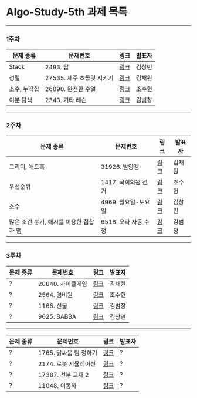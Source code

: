 # Algo-Study-5th 과제 목록
-------------
### 1주차
| 문제 종류 | 문제번호 | 링크 | 발표자 |
| ----- | ----- | ----- | ----- |
| Stack |2493. 탑|[링크](https://www.acmicpc.net/problem/2493)| 김창민 |
| 정렬 |27535. 제주 초콜릿 지키기|[링크](https://www.acmicpc.net/problem/27535)| 김채원 |
| 소수, 누적합 |26090. 완전한 수열|[링크](https://www.acmicpc.net/problem/26090)| 조수현 |
| 이분 탐색 |2343. 기타 레슨|[링크](https://www.acmicpc.net/problem/2343)| 김범창 |
-------------
### 2주차
| 문제 종류 | 문제번호 | 링크 | 발표자 |
| ----- | ----- | ----- | ----- |
| 그리디, 애드혹 |31926. 밤양갱|[링크](https://www.acmicpc.net/problem/31926)| 김채원 |
| 우선순위  |1417. 국회의원 선거|[링크](https://www.acmicpc.net/problem/1417)| 조수현 |
| 소수 |4969. 월요일-토요일|[링크](https://www.acmicpc.net/problem/4969)| 김창민 |
| 많은 조건 분기, 해시를 이용한 집합과 맵 |6518. 오타 자동 수정|[링크](https://www.acmicpc.net/problem/6518)| 김범창 |
-------------
### 3주차
| 문제 종류 | 문제번호 | 링크 | 발표자 |
| ----- | ----- | ----- | ----- |
| ? |20040. 사이클게임|[링크](https://www.acmicpc.net/problem/20040)| 김채원 |
| ? |2564. 경비원|[링크](https://www.acmicpc.net/problem/2564)| 조수현 |
| ? |1166. 선물|[링크](https://www.acmicpc.net/problem/1166)| 김범창 |
| ? |9625. BABBA|[링크](https://www.acmicpc.net/problem/9625)| 김창민 |
-------------
| 문제 종류 | 문제번호 | 링크 | 발표자 |
| ----- | ----- | ----- | ----- |
| ? |1765. 닭싸움 팀 정하기|[링크](https://www.acmicpc.net/problem/1765)| ? |
| ? |2174. 로봇 시뮬레이션|[링크](https://www.acmicpc.net/problem/2174)| ? |
| ? |17387. 선분 교차 2|[링크](https://www.acmicpc.net/problem/17387)| ? |
| ? |11048. 이동하|[링크](https://www.acmicpc.net/problem/11048)| ? |
